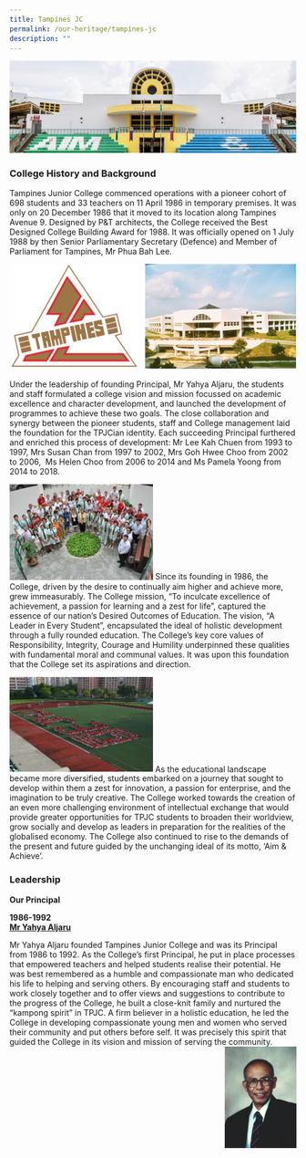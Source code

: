 ```yaml
---
title: Tampines JC
permalink: /our-heritage/tampines-jc
description: ""
---
```

![](/images/Tampines%20JC.png)

### College History and Background

Tampines Junior College commenced operations with a pioneer cohort of 698 students and 33 teachers on 11 April 1986 in temporary premises. It was only on 20 December 1986 that it moved to its location along Tampines Avenue 9. Designed by P&T architects, the College received the Best Designed College Building Award for 1988. It was officially opened on 1 July 1988 by then Senior Parliamentary Secretary (Defence) and Member of Parliament for Tampines, Mr Phua Bah Lee.

![](/images/tampines%20jc%202.png)

Under the leadership of founding Principal, Mr Yahya Aljaru, the students and staff formulated a college vision and mission focussed on academic excellence and character development, and launched the development of programmes to achieve these two goals. The close collaboration and synergy between the pioneer students, staff and College management laid the foundation for the TPJCian identity. Each succeeding Principal furthered and enriched this process of development: Mr Lee Kah Chuen from 1993 to 1997, Mrs Susan Chan from 1997 to 2002, Mrs Goh Hwee Choo from 2002 to 2006,  Ms Helen Choo from 2006 to 2014 and Ms Pamela Yoong from 2014 to 2018.

<img src="/images/2010%20Hosting%20of%20Youth%20Olympic%20Games.jpeg" 
     style="width:50%">
Since its founding in 1986, the College, driven by the desire to continually aim higher and achieve more, grew immeasurably. The College mission, “To inculcate excellence of achievement, a passion for learning and a zest for life”, captured the essence of our nation’s Desired Outcomes of Education. The vision, “A Leader in Every Student”, encapsulated the ideal of holistic development through a fully rounded education. The College’s key core values of Responsibility, Integrity, Courage and Humility underpinned these qualities with fundamental moral and communal values. It was upon this foundation that the College set its aspirations and direction.

<img src="/images/2016%2030th%20Anniversary%20Formation.jpeg" 
     style="width:50%">
As the educational landscape became more diversified, students embarked on a journey that sought to develop within them a zest for innovation, a passion for enterprise, and the imagination to be truly creative. The College worked towards the creation of an even more challenging environment of intellectual exchange that would provide greater opportunities for TPJC students to broaden their worldview, grow socially and develop as leaders in preparation for the realities of the globalised economy. The College also continued to rise to the demands of the present and future guided by the unchanging ideal of its motto, ‘Aim & Achieve’.

### Leadership

**Our Principal**

**1986-1992**  
<b><u>Mr Yahya Aljaru</b></u>

Mr Yahya Aljaru founded Tampines Junior College and was its Principal from 1986 to 1992. As the College’s first Principal, he put in place processes that empowered teachers and helped students realise their potential. He was best remembered as a humble and compassionate man who dedicated his life to helping and serving others. By encouraging staff and students to work closely together and to offer views and suggestions to contribute to the progress of the College, he built a close-knit family and nurtured the “kampong spirit” in TPJC. A firm believer in a holistic education, he led the College in developing compassionate young men and women who served their community and put others before self. It was precisely this spirit that guided the College in its vision and mission of serving the community.
<img src="/images/Mr%20Yahya%20Aljaru.jpeg" 
     style="width:25%" align= "right">